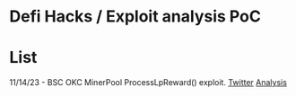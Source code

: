 # Defi Hacks / Exploit analysis PoC

# List  

11/14/23 - BSC OKC MinerPool ProcessLpReward() exploit. [Twitter](https://twitter.com/bbbb/status/1724320628533039428) [Analysis](https://github.com/lcfr-eth/defihacks/blob/master/analysis/BSC-OKC-ProcessLpReward.md)

